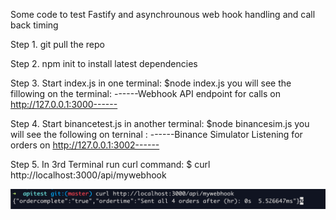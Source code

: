 Some code to test Fastify and asynchrounous web hook handling and call back timing

Step 1. git pull the repo 

Step 2. npm init to install latest dependencies

Step 3. Start index.js in one terminal:  $node index.js
  you will see the fillowing on the terminal: ------Webhook API endpoint for calls on http://127.0.0.1:3000------
  
Step 4. Start binancetest.js in another terminal: $node binancesim.js
  you will see the following on terninal : ------Binance Simulator Listening for orders on http://127.0.0.1:3002------
  
Step 5. In 3rd Terminal run curl command: $ curl http://localhost:3000/api/mywebhook 

![alt text](https://github.com/Crypto69/webhooktesting/blob/bd27e2bf6e5b7206c9e29d36afc6319355c373ff/images/curl%20terminal.png?raw=true)
